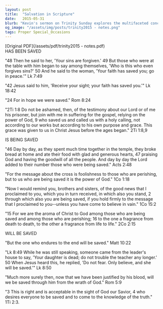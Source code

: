 ```yaml
---
layout: post
title:  "Salvation in Scripture"
date:   2015-05-31
blurb: "Kevin's sermon on Trinity Sunday explores the multifaceted concept of salvation as presented in the Bible. Through a series of scriptural excerpts, he delves into the past, present, and future aspects of being saved, emphasizing the power of faith, the ongoing process of salvation, and the ultimate deliverance through endurance."
og_image: "/assets/img/posts/trinity2015 - notes.png"
tags: Proper Special_Occasions
---
```

[Original PDF](/assets/pdf/trinity2015 - notes.pdf)    
HAS BEEN SAVED

"48 Then he said to her, 'Your sins are forgiven.' 49 But those who were at the table with him began to say among themselves, 'Who is this who even forgives sins?' 50 And he said to the woman, 'Your faith has saved you; go in peace.'" Lk 7:49

"42 Jesus said to him, 'Receive your sight; your faith has saved you.'" Lk 18:42

"24 For in hope we were saved." Rom 8:24

"2Ti 1:8 Do not be ashamed, then, of the testimony about our Lord or of me his prisoner, but join with me in suffering for the gospel, relying on the power of God, 9 who saved us and called us with a holy calling, not according to our works but according to his own purpose and grace. This grace was given to us in Christ Jesus before the ages began." 2Ti 1:8,9

IS BEING SAVED

"46 Day by day, as they spent much time together in the temple, they broke bread at home and ate their food with glad and generous hearts, 47 praising God and having the goodwill of all the people. And day by day the Lord added to their number those who were being saved." Acts 2:48

"For the message about the cross is foolishness to those who are perishing, but to us who are being saved it is the power of God." 1Co 1:18

"Now I would remind you, brothers and sisters, of the good news that I proclaimed to you, which you in turn received, in which also you stand, 2 through which also you are being saved, if you hold firmly to the message that I proclaimed to you--unless you have come to believe in vain." 1Co 15:2

"15 For we are the aroma of Christ to God among those who are being saved and among those who are perishing; 16 to the one a fragrance from death to death, to the other a fragrance from life to life." 2Co 2:15

WILL BE SAVED

"But the one who endures to the end will be saved." Matt 10:22

"Lk 8:49 While he was still speaking, someone came from the leader's house to say, 'Your daughter is dead; do not trouble the teacher any longer.' 50 When Jesus heard this, he replied, 'Do not fear. Only believe, and she will be saved.'" Lk 8:50

"Much more surely then, now that we have been justified by his blood, will we be saved through him from the wrath of God." Rom 5:9

"3 This is right and is acceptable in the sight of God our Savior, 4 who desires everyone to be saved and to come to the knowledge of the truth." 1Ti 2:3.
